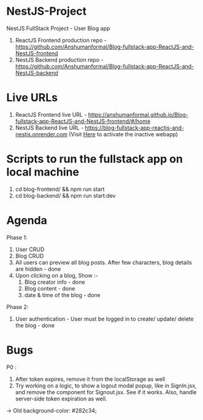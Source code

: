 # NestJS-Project
NestJS FullStack Project - User Blog app

1. ReactJS Frontend production repo - https://github.com/Anshumanformal/Blog-fullstack-app-ReactJS-and-NestJS-frontend
2. NestJS Backend production repo - https://github.com/Anshumanformal/Blog-fullstack-app-ReactJS-and-NestJS-backend

# Live URLs
1. ReactJS Frontend live URL - https://anshumanformal.github.io/Blog-fullstack-app-ReactJS-and-NestJS-frontend/#/home
2. NestJS Backend live URL - https://blog-fullstack-app-reactjs-and-nestjs.onrender.com (Visit [Here](https://dashboard.render.com/web/srv-cp3kclol6cac73f7ega0) to activate the inactive webapp)

# Scripts to run the fullstack app on local machine
1. cd blog-frontend/ && npm run start
2. cd blog-backend/ && npm run start:dev

# Agenda

Phase 1:

1. User CRUD
2. Blog CRUD
3. All users can preview all blog posts. After few characters, blog details are hidden - done
4. Upon clicking on a blog, 
    Show :-
    1. Blog creator info - done
    2. Blog content - done
    3. date & time of the blog - done

Phase 2:
1. User authentication - User must be logged in to create/ update/ delete the blog - done

# Bugs

P0 :
1. After token expires, remove it from the localStorage as well
2. Try working on a logic, to show a logout modal popup, like in SignIn.jsx, and remove the component for Signout.jsx. See if it works. Also, handle server-side token expiration as well.


-> Old background-color: #282c34;
